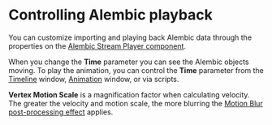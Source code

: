 # Controlling Alembic playback

You can customize importing and playing back Alembic data through the properties on the [Alembic Stream Player component](ref_StreamPlayer.html). 

When you change the **Time** parameter you can see the Alembic objects moving. To play the animation, you can control the **Time** parameter from the [Timeline](timeline.html) window, [Animation](animClip.html) window, or via scripts.

**Vertex Motion Scale** is a magnification factor when calculating velocity. The greater the velocity and motion scale, the more blurring the [Motion Blur post-processing effect](matshad.html#blur) applies.

